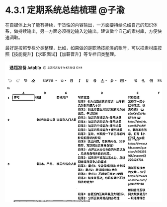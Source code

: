 # 4.3.1 定期系统总结梳理 @子渝

在自媒体上为了能有持续，干货性的内容输出，一方面要持续总结自己的知识体系，做持续输出，另一方面必须得边输入边输出。建议做个自己的素材库，方便快速调取。

最好是按照专栏分类整理，比如，如果做的是职场技能类的账号，可以把素材库按照【技能提升】【求职面试】【加薪晋升】等专栏归类整理。

![](img/82f55dc0fa3e32dc13a3b631391d9935.png)